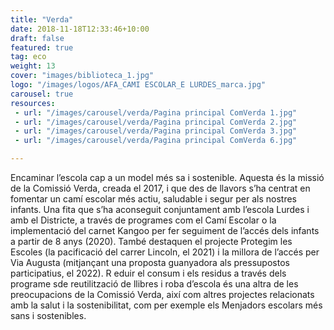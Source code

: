 ```yaml
---
title: "Verda"
date: 2018-11-18T12:33:46+10:00
draft: false
featured: true
tag: eco
weight: 13
cover: "images/biblioteca_1.jpg"
logo: "/images/logos/AFA_CAMI ESCOLAR_E LURDES_marca.jpg"
carousel: true
resources:
 - url: "/images/carousel/verda/Pagina principal ComVerda 1.jpg"
 - url: "/images/carousel/verda/Pagina principal ComVerda 2.jpg"
 - url: "/images/carousel/verda/Pagina principal ComVerda 3.jpg"
 - url: "/images/carousel/verda/Pagina principal ComVerda 6.jpg"

---
```


Encaminar l’escola cap a un model més sa i sostenible. Aquesta és la missió de la Comissió Verda, creada el 2017, i que des de llavors s’ha centrat en fomentar un camí escolar més actiu, saludable i segur per als nostres infants.
Una fita que s’ha aconseguit conjuntament amb l’escola Lurdes i amb el Districte, a través de programes com el Camí Escolar o la implementació del carnet Kangoo per fer seguiment de l’accés dels infants a partir de 8 anys (2020). També destaquen el projecte Protegim les Escoles (la pacificació del carrer Lincoln, el 2021) i la millora de l’accés per Via Augusta (mitjançant una proposta guanyadora als pressupostos participatius, el 2022).
R
eduir el consum i els residus a través dels programe sde reutilització de llibres i roba d’escola és una altra de les preocupacions de la Comissió Verda, així com altres projectes relacionats amb la salut i la sostenibilitat, com per exemple els Menjadors escolars més sans i sostenibles.

